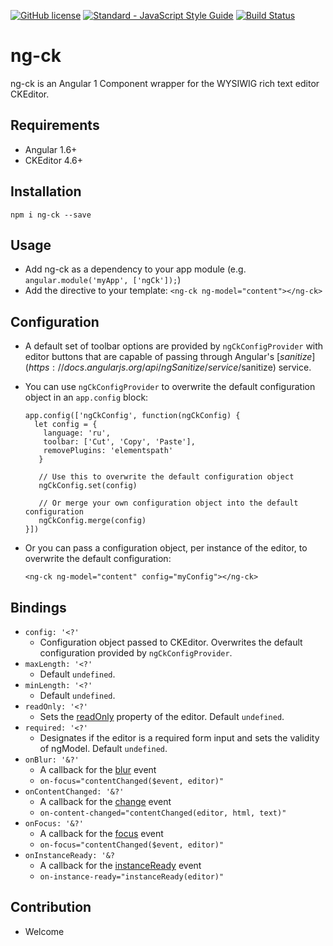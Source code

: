 [![GitHub license](https://img.shields.io/badge/license-MIT-blue.svg)](https://raw.githubusercontent.com/jziggas/ng-ck/master/LICENSE)
[![Standard - JavaScript Style Guide](https://img.shields.io/badge/code%20style-standard-brightgreen.svg)](http://standardjs.com/)
[![Build Status](https://travis-ci.org/jziggas/ng-ck.svg?branch=master)](https://travis-ci.org/jziggas/ng-ck)

# ng-ck

ng-ck is an Angular 1 Component wrapper for the WYSIWIG rich text editor CKEditor.

## Requirements

- Angular 1.6+
- CKEditor 4.6+

## Installation

`npm i ng-ck --save`

## Usage

- Add ng-ck as a dependency to your app module (e.g. `angular.module('myApp', ['ngCk']);`)
- Add the directive to your template: `<ng-ck ng-model="content"></ng-ck>`

## Configuration

- A default set of toolbar options are provided by `ngCkConfigProvider` with editor buttons that are capable of passing through Angular's [$sanitize](https://docs.angularjs.org/api/ngSanitize/service/$sanitize) service.
- You can use `ngCkConfigProvider` to overwrite the default configuration object in an `app.config` block:

  ```
  app.config(['ngCkConfig', function(ngCkConfig) {
    let config = {
      language: 'ru',
      toolbar: ['Cut', 'Copy', 'Paste'],
      removePlugins: 'elementspath'
     }
     
     // Use this to overwrite the default configuration object
     ngCkConfig.set(config)
     
     // Or merge your own configuration object into the default configuration
     ngCkConfig.merge(config)
  }])
  ```

- Or you can pass a configuration object, per instance of the editor, to overwrite the default configuration:

  ```
  <ng-ck ng-model="content" config="myConfig"></ng-ck>
  ```

## Bindings

- `config: '<?'`
  - Configuration object passed to CKEditor. Overwrites the default configuration provided by `ngCkConfigProvider`.
- `maxLength: '<?'`
  - Default `undefined`.
- `minLength: '<?'`
  - Default `undefined`.
- `readOnly: '<?'`
  - Sets the [readOnly](http://docs.ckeditor.com/#!/api/CKEDITOR.editor-property-readOnly) property of the editor. Default `undefined`.
- `required: '<?'`
  - Designates if the editor is a required form input and sets the validity of ngModel. Default `undefined`.
- `onBlur: '&?'`
  - A callback for the [blur](http://docs.ckeditor.com/#!/api/CKEDITOR.editor-event-blur) event
  - `on-focus="contentChanged($event, editor)"`
- `onContentChanged: '&?'`
  - A callback for the [change](http://docs.ckeditor.com/#!/api/CKEDITOR.editor-event-change) event
  - `on-content-changed="contentChanged(editor, html, text)"`
- `onFocus: '&?'`
  - A callback for the [focus](http://docs.ckeditor.com/#!/api/CKEDITOR.editor-event-focus) event
  - `on-focus="contentChanged($event, editor)"`
- `onInstanceReady: '&?`
  - A callback for the [instanceReady](http://docs.ckeditor.com/#!/api/CKEDITOR-event-instanceReady) event
  - `on-instance-ready="instanceReady(editor)"`

## Contribution
- Welcome
